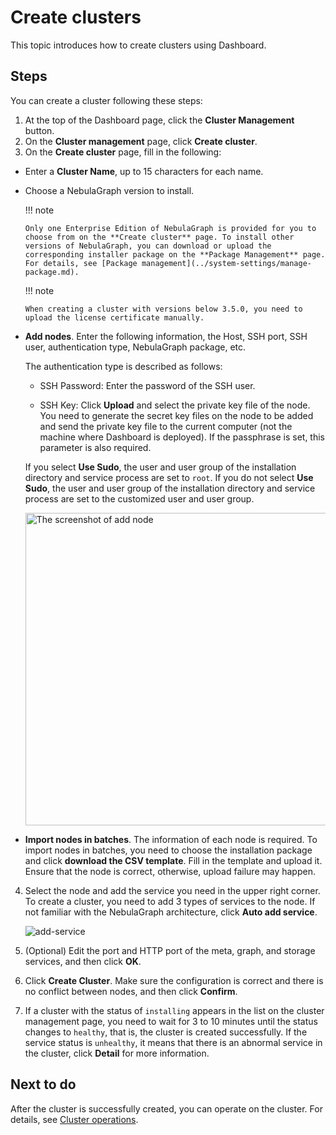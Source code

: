 # Create clusters

This topic introduces how to create clusters using Dashboard.

## Steps

You can create a cluster following these steps:

1. At the top of the Dashboard page, click the **Cluster Management** button.
2. On the **Cluster management** page, click **Create cluster**.
3. On the **Create cluster** page, fill in the following:

  - Enter a **Cluster Name**, up to 15 characters for each name.
  - Choose a NebulaGraph version to install.

    !!! note

        Only one Enterprise Edition of NebulaGraph is provided for you to choose from on the **Create cluster** page. To install other versions of NebulaGraph, you can download or upload the corresponding installer package on the **Package Management** page. For details, see [Package management](../system-settings/manage-package.md).

    !!! note

        When creating a cluster with versions below 3.5.0, you need to upload the license certificate manually.

  - **Add nodes**. Enter the following information, the Host, SSH port, SSH user, authentication type, NebulaGraph package, etc.

    The authentication type is described as follows:

    - SSH Password: Enter the password of the SSH user.

    - SSH Key: Click **Upload** and select the private key file of the node. You need to generate the secret key files on the node to be added and send the private key file to the current computer (not the machine where Dashboard is deployed). If the passphrase is set, this parameter is also required.

    If you select **Use Sudo**, the user and user group of the installation directory and service process are set to `root`. If you do not select **Use Sudo**, the user and user group of the installation directory and service process are set to the customized user and user group.

    <img src="https://docs-cdn.nebula-graph.com.cn/figures/eo_dash_add_node_240110_en.png" width="500" alt="The screenshot of add node">

  - **Import nodes in batches**. The information of each node is required. To import nodes in batches, you need to choose the installation package and click **download the CSV template**. Fill in the template and upload it. Ensure that the node is correct, otherwise, upload failure may happen.

4. Select the node and add the service you need in the upper right corner. To create a cluster, you need to add 3 types of services to the node. If not familiar with the NebulaGraph architecture, click **Auto add service**.

   ![add-service](https://docs-cdn.nebula-graph.com.cn/figures/add-service-2022-04-08_en.png)

5. (Optional) Edit the port and HTTP port of the meta, graph, and storage services, and then click **OK**.

6. Click **Create Cluster**. Make sure the configuration is correct and there is no conflict between nodes, and then click **Confirm**.


7. If a cluster with the status of `installing` appears in the list on the cluster management page, you need to wait for 3 to 10 minutes until the status changes to `healthy`, that is, the cluster is created successfully. If the service status is `unhealthy`, it means that there is an abnormal service in the cluster, click **Detail** for more information.

## Next to do

After the cluster is successfully created, you can operate on the cluster. For details, see [Cluster operations](../4.cluster-operator/operator/node.md).
